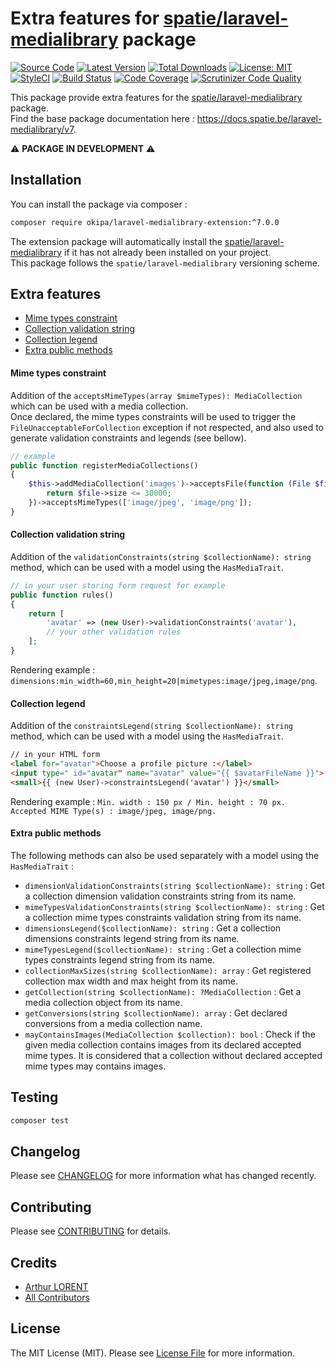 # Extra features for [spatie/laravel-medialibrary](https://github.com/spatie/laravel-medialibrary) package

[![Source Code](https://img.shields.io/badge/source-okipa/laravel--medialibrary--extension-blue.svg)](https://github.com/Okipa/laravel-medialibrary-extension)
[![Latest Version](https://img.shields.io/packagist/v/okipa/laravel-medialibrary-extension.svg?style=flat-square)](https://packagist.org/packages/okipa/laravel-medialibrary-extension)
[![Total Downloads](https://img.shields.io/packagist/dt/okipa/laravel-medialibrary-extension.svg?style=flat-square)](https://packagist.org/packages/okipa/laravel-medialibrary-extension)
[![License: MIT](https://img.shields.io/badge/License-MIT-blue.svg)](https://opensource.org/licenses/MIT)
[![StyleCI](https://styleci.io/repos/178888702/shield)](https://styleci.io/repos/178888702)
[![Build Status](https://scrutinizer-ci.com/g/Okipa/laravel-medialibrary-extension/badges/build.png?b=master)](https://scrutinizer-ci.com/g/Okipa/laravel-medialibrary-extension/build-status/master)
[![Code Coverage](https://scrutinizer-ci.com/g/Okipa/laravel-medialibrary-extension/badges/coverage.png?b=master)](https://scrutinizer-ci.com/g/Okipa/laravel-medialibrary-extension/?branch=master)
[![Scrutinizer Code Quality](https://scrutinizer-ci.com/g/Okipa/laravel-medialibrary-extension/badges/quality-score.png?b=master)](https://scrutinizer-ci.com/g/Okipa/laravel-medialibrary-extension/?branch=master)

This package provide extra features for the [spatie/laravel-medialibrary](https://github.com/spatie/laravel-medialibrary) package.  
Find the base package documentation here : https://docs.spatie.be/laravel-medialibrary/v7.  

:warning: **PACKAGE IN DEVELOPMENT** :warning:	

## Installation

You can install the package via composer :
```bash
composer require okipa/laravel-medialibrary-extension:^7.0.0
```
The extension package will automatically install the [spatie/laravel-medialibrary](https://github.com/spatie/laravel-medialibrary) if it has not already been installed on your project.  
This package follows the `spatie/laravel-medialibrary` versioning scheme.

## Extra features

- [Mime types constraint](mime-types-constraint)
- [Collection validation string](collection-validation-string)
- [Collection legend](collection-legend)
- [Extra public methods](extra-public-methods)

#### Mime types constraint
Addition of the `acceptsMimeTypes(array $mimeTypes): MediaCollection` which can be used with a media collection.  
Once declared, the mime types constraints will be used to trigger the `FileUnacceptableForCollection` exception if not respected, and also used to generate validation constraints and legends (see bellow).
```php
// example
public function registerMediaCollections()
{
    $this->addMediaCollection('images')->acceptsFile(function (File $file) {
        return $file->size <= 30000;
    })->acceptsMimeTypes(['image/jpeg', 'image/png']);
}
```

#### Collection validation string
Addition of the `validationConstraints(string $collectionName): string` method, which can be used with a model using the `HasMediaTrait`.  
```php
// in your user storing form request for example
public function rules()
{
    return [
        'avatar' => (new User)->validationConstraints('avatar'),
        // your other validation rules
    ];
}
```
Rendering example : `dimensions:min_width=60,min_height=20|mimetypes:image/jpeg,image/png`.

#### Collection legend
Addition of the `constraintsLegend(string $collectionName): string` method, which can be used with a model using the `HasMediaTrait`.
```html
// in your HTML form
<label for="avatar">Choose a profile picture :</label>
<input type=" id="avatar" name="avatar" value="{{ $avatarFileName }}">
<small>{{ (new User)->constraintsLegend('avatar') }}</small>
```
Rendering example : `Min. width : 150 px / Min. height : 70 px. Accepted MIME Type(s) : image/jpeg, image/png.`

#### Extra public methods
The following methods can also be used separately with a model using the `HasMediaTrait` :
- `dimensionValidationConstraints(string $collectionName): string` : Get a collection dimension validation constraints string from its name.
- `mimeTypesValidationConstraints(string $collectionName): string` : Get a collection mime types constraints validation string from its name.
- `dimensionsLegend($collectionName): string` : Get a collection dimensions constraints legend string from its name.
- `mimeTypesLegend($collectionName): string` : Get a collection mime types constraints legend string from its name.
- `collectionMaxSizes(string $collectionName): array` : Get registered collection max width and max height from its name.
- `getCollection(string $collectionName): ?MediaCollection` : Get a media collection object from its name.
- `getConversions(string $collectionName): array` : Get declared conversions from a media collection name.
- `mayContainsImages(MediaCollection $collection): bool` : Check if the given media collection contains images from its declared accepted mime types. It is considered that a collection without declared accepted mime types may contains images.

## Testing

``` bash
composer test
```

## Changelog

Please see [CHANGELOG](CHANGELOG.md) for more information what has changed recently.

## Contributing

Please see [CONTRIBUTING](CONTRIBUTING.md) for details.

## Credits

- [Arthur LORENT](https://github.com/okipa)
- [All Contributors](../../contributors)

## License

The MIT License (MIT). Please see [License File](LICENSE.md) for more information.